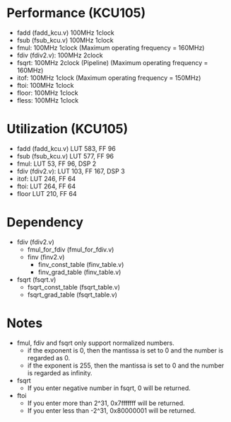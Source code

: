 # Performance (KCU105)
- fadd (fadd_kcu.v) 100MHz 1clock
- fsub (fsub_kcu.v) 100MHz 1clock
- fmul: 100MHz 1clock (Maximum operating frequency = 160MHz)
- fdiv (fdiv2.v): 100MHz 2clock
- fsqrt: 100MHz 2clock (Pipeline) (Maximum operating frequency = 160MHz)
- itof: 100MHz 1clock (Maximum operating frequency = 150MHz)
- ftoi: 100MHz 1clock 
- floor: 100MHz 1clock
- fless: 100MHz 1clock

# Utilization (KCU105)
- fadd (fadd_kcu.v) LUT 583, FF 96
- fsub (fsub_kcu.v) LUT 577, FF 96
- fmul: LUT 53, FF 96, DSP 2
- fdiv (fdiv2.v): LUT 103, FF 167, DSP 3
- itof: LUT 246, FF 64
- ftoi: LUT 264, FF 64
- floor LUT 210, FF 64

# Dependency
- fdiv (fdiv2.v)
  - fmul_for_fdiv (fmul_for_fdiv.v)
  - finv (finv2.v)
    - finv_const_table (finv_table.v)
    - finv_grad_table (finv_table.v)
- fsqrt (fsqrt.v)
  - fsqrt_const_table (fsqrt_table.v)
  - fsqrt_grad_table (fsqrt_table.v)
    
# Notes
- fmul, fdiv and fsqrt only support normalized numbers.
  - if the exponent is 0, then the mantissa is set to 0 and the number is regarded as 0.
  - if the exponent is 255, then the mantissa is set to 0 and the number is regarded as infinity.
- fsqrt
  - If you enter negative number in fsqrt, 0 will be returned.
- ftoi
  - If you enter more than 2^31, 0x7fffffff will be returned.
  - If you enter less than -2^31, 0x80000001 will be returned.
